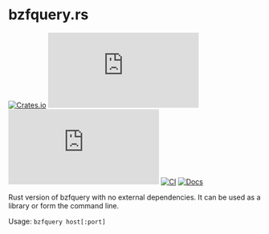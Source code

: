 # bzfquery.rs

[![Crates.io](https://img.shields.io/crates/v/bzfquery)](https://crates.io/crates/bzfquery)
[![GitHub release (latest by date)](https://img.shields.io/github/v/release/BZFlagCommunity/bzfquery.rs)](https://github.com/BZFlagCommunity/bzfquery.rs/releases)
[![GitHub license](https://img.shields.io/github/license/BZFlagCommunity/bzfquery.rs)](LICENSE)
[![CI](https://github.com/BZFlagCommunity/bzfquery.rs/workflows/CI/badge.svg)](https://github.com/BZFlagCommunity/bzfquery.rs/actions?query=workflow%3ACI)
[![Docs](https://img.shields.io/badge/docs-docs.rs-blue)](https://docs.rs/bzfquery)

Rust version of bzfquery with no external dependencies. It can be used as a library or form the command line.

Usage: `bzfquery host[:port]`
